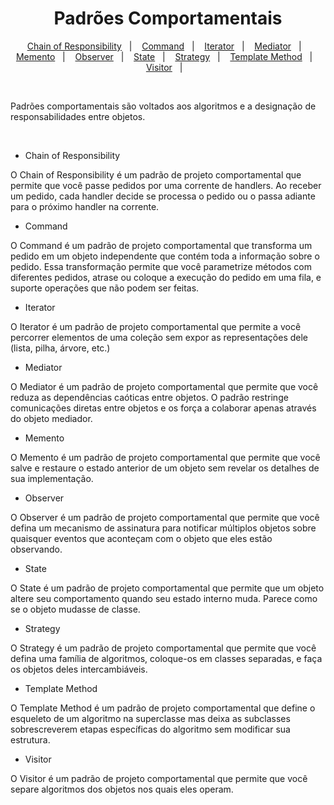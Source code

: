 <h1 align="center">
  Padrões Comportamentais
</h1>

<p align="center">
  <a href="https://github.com/jfmsantos/design-patterns/tree/master/src/comportamentais/chain_of_responsibility">Chain of Responsibility</a>&nbsp;&nbsp;&nbsp;|&nbsp;&nbsp;&nbsp;
  <a href="https://github.com/jfmsantos/design-patterns/tree/master/src/comportamentais/command">Command</a>&nbsp;&nbsp;&nbsp;|&nbsp;&nbsp;&nbsp;
  <a href="https://github.com/jfmsantos/design-patterns/tree/master/src/comportamentais/iterator">Iterator</a>&nbsp;&nbsp;&nbsp;|&nbsp;&nbsp;&nbsp;
  <a href="#">Mediator</a>&nbsp;&nbsp;&nbsp;|&nbsp;&nbsp;&nbsp;
  <a href="#">Memento</a>&nbsp;&nbsp;&nbsp;|&nbsp;&nbsp;&nbsp;
  <a href="#">Observer</a>&nbsp;&nbsp;&nbsp;|&nbsp;&nbsp;&nbsp;
  <a href="#">State</a>&nbsp;&nbsp;&nbsp;|&nbsp;&nbsp;&nbsp;
  <a href="#">Strategy</a>&nbsp;&nbsp;&nbsp;|&nbsp;&nbsp;&nbsp;
  <a href="#">Template Method</a>&nbsp;&nbsp;&nbsp;|&nbsp;&nbsp;&nbsp;
  <a href="#">Visitor</a>&nbsp;&nbsp;&nbsp;|&nbsp;&nbsp;&nbsp;
</p>
<br>

Padrões comportamentais são voltados aos algoritmos e a designação de responsabilidades entre objetos.

<br> 

- Chain of Responsibility

O Chain of Responsibility é um padrão de projeto comportamental que permite que você passe pedidos por uma corrente de handlers. Ao receber um pedido, cada handler decide se processa o pedido ou o passa adiante para o próximo handler na corrente.

- Command

O Command é um padrão de projeto comportamental que transforma um pedido em um objeto independente que contém toda a informação sobre o pedido. Essa transformação permite que você parametrize métodos com diferentes pedidos, atrase ou coloque a execução do pedido em uma fila, e suporte operações que não podem ser feitas.

- Iterator

O Iterator é um padrão de projeto comportamental que permite a você percorrer elementos de uma coleção sem expor as representações dele (lista, pilha, árvore, etc.)

- Mediator

O Mediator é um padrão de projeto comportamental que permite que você reduza as dependências caóticas entre objetos. O padrão restringe comunicações diretas entre objetos e os força a colaborar apenas através do objeto mediador.

- Memento

O Memento é um padrão de projeto comportamental que permite que você salve e restaure o estado anterior de um objeto sem revelar os detalhes de sua implementação.

- Observer

O Observer é um padrão de projeto comportamental que permite que você defina um mecanismo de assinatura para notificar múltiplos objetos sobre quaisquer eventos que aconteçam com o objeto que eles estão observando.

- State

O State é um padrão de projeto comportamental que permite que um objeto altere seu comportamento quando seu estado interno muda. Parece como se o objeto mudasse de classe.

- Strategy

O Strategy é um padrão de projeto comportamental que permite que você defina uma família de algoritmos, coloque-os em classes separadas, e faça os objetos deles intercambiáveis.

- Template Method

O Template Method é um padrão de projeto comportamental que define o esqueleto de um algoritmo na superclasse mas deixa as subclasses sobrescreverem etapas específicas do algoritmo sem modificar sua estrutura.

- Visitor

O Visitor é um padrão de projeto comportamental que permite que você separe algoritmos dos objetos nos quais eles operam.

